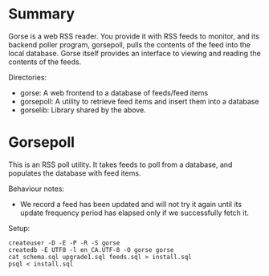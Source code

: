 # Summary

Gorse is a web RSS reader. You provide it with RSS feeds to monitor, and its
backend poller program, gorsepoll, pulls the contents of the feed into the local
database. Gorse itself provides an interface to viewing and reading the contents
of the feeds.

Directories:

  * gorse: A web frontend to a database of feeds/feed items
  * gorsepoll: A utility to retrieve feed items and insert them into a
    database
  * gorselib: Library shared by the above.


# Gorsepoll

This is an RSS poll utility. It takes feeds to poll from a database,
and populates the database with feed items.

Behaviour notes:

  * We record a feed has been updated and will not try it again until
    its update frequency period has elapsed only if we successfully
    fetch it.

Setup:

    createuser -D -E -P -R -S gorse
    createdb -E UTF8 -l en_CA.UTF-8 -O gorse gorse
    cat schema.sql upgrade1.sql feeds.sql > install.sql
    psql < install.sql
